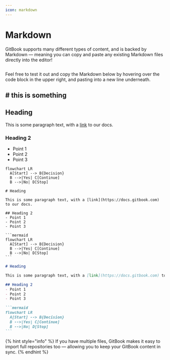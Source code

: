 ```yaml
---
icon: markdown
---
```


# Markdown

GitBook supports many different types of content, and is backed by Markdown — meaning you can copy and paste any existing Markdown files directly into the editor!

<figure><img src="https://gitbookio.github.io/onboarding-template-images/markdown-hero.png" alt=""><figcaption></figcaption></figure>

Feel free to test it out and copy the Markdown below by hovering over the code block in the upper right, and pasting into a new line underneath.

## # this is something

## Heading

This is some paragraph text, with a [link](https://docs.gitbook.com) to our docs.

### Heading 2

* Point 1
* Point 2
* Point 3

```mermaid
flowchart LR
  A[Start] --> B{Decision}
  B -->|Yes| C[Continue]
  B -->|No| D[Stop]
```

````
# Heading

This is some paragraph text, with a [link](https://docs.gitbook.com) to our docs. 

## Heading 2
- Point 1
- Point 2
- Point 3

```mermaid
flowchart LR
  A[Start] --> B{Decision}
  B -->|Yes| C[Continue]
  B -->|No| D[Stop]
```
````

````markdown
# Heading

This is some paragraph text, with a [link](https://docs.gitbook.com) to our docs. 

## Heading 2
- Point 1
- Point 2
- Point 3

```mermaid
flowchart LR
  A[Start] --> B{Decision}
  B -->|Yes| C[Continue]
  B -->|No| D[Stop]
```
````

{% hint style="info" %}
If you have multiple files, GitBook makes it easy to import full repositories too — allowing you to keep your GitBook content in sync.
{% endhint %}
